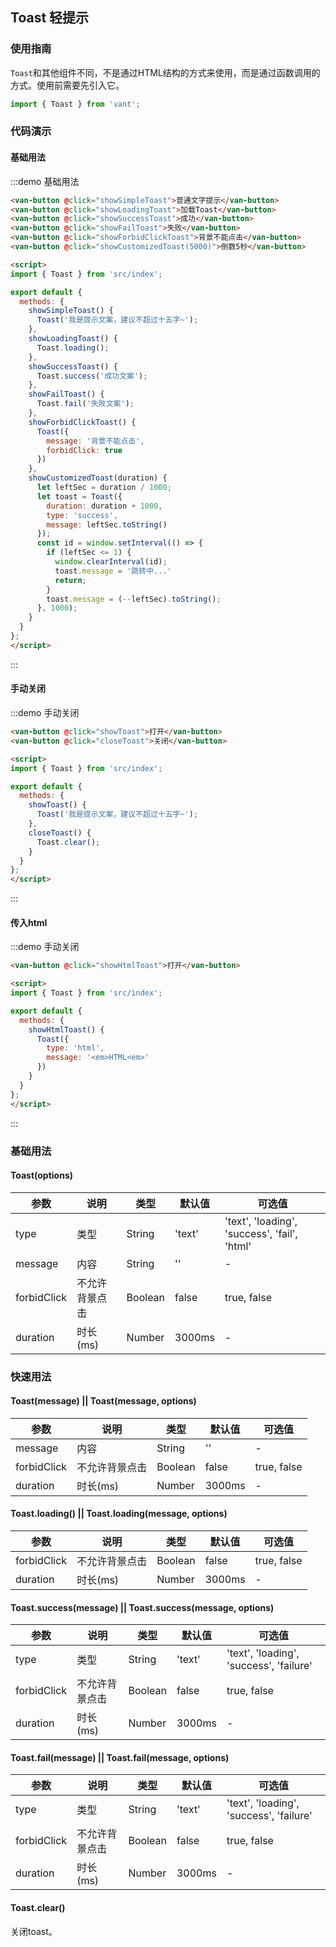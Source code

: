 <style>
@component-namespace demo {
  @b toast {
    .van-button {
      margin: 15px;
    }
  }
}
</style>

<script>
import { Toast } from 'src/index';

export default {
  methods: {
    showSimpleToast() {
      Toast('我是提示文案，建议不超过十五字~');
    },
    showLoadingToast() {
      Toast.loading();
    },
    showSuccessToast() {
      Toast.success('成功文案');
    },
    showFailToast() {
      Toast.fail('失败文案');
    },
    showForbidClickToast() {
      Toast({
        message: '背景不能点击',
        forbidClick: true
      })
    },
    showCustomizedToast(duration) {
      let leftSec = duration / 1000;
      let toast = Toast({
        duration: duration + 1000,
        type: 'success',
        message: leftSec.toString()
      });
      const id = window.setInterval(() => {
        if (leftSec <= 1) {
          window.clearInterval(id);
          toast.message = '跳转中...'
          return;
        }
        toast.message = (--leftSec).toString();
      }, 1000);
    },
    showToast() {
      this.toast = Toast('我是提示文案，建议不超过十五字~');
    },
    closeToast() {
      this.toast.clear();
    },
    showHtmlToast() {
      Toast({
        type: 'html',
        message: '<em>HTML<em>'
      })
    }
  }
};
</script>

## Toast 轻提示

### 使用指南

`Toast`和其他组件不同，不是通过HTML结构的方式来使用，而是通过函数调用的方式。使用前需要先引入它。

```js
import { Toast } from 'vant';
```

### 代码演示

#### 基础用法

:::demo 基础用法
```html
<van-button @click="showSimpleToast">普通文字提示</van-button>
<van-button @click="showLoadingToast">加载Toast</van-button>
<van-button @click="showSuccessToast">成功</van-button>
<van-button @click="showFailToast">失败</van-button>
<van-button @click="showForbidClickToast">背景不能点击</van-button>
<van-button @click="showCustomizedToast(5000)">倒数5秒</van-button>

<script>
import { Toast } from 'src/index';

export default {
  methods: {
    showSimpleToast() {
      Toast('我是提示文案，建议不超过十五字~');
    },
    showLoadingToast() {
      Toast.loading();
    },
    showSuccessToast() {
      Toast.success('成功文案');
    },
    showFailToast() {
      Toast.fail('失败文案');
    },
    showForbidClickToast() {
      Toast({
        message: '背景不能点击',
        forbidClick: true
      })
    },
    showCustomizedToast(duration) {
      let leftSec = duration / 1000;
      let toast = Toast({
        duration: duration + 1000,
        type: 'success',
        message: leftSec.toString()
      });
      const id = window.setInterval(() => {
        if (leftSec <= 1) {
          window.clearInterval(id);
          toast.message = '跳转中...'
          return;
        }
        toast.message = (--leftSec).toString();
      }, 1000);
    }
  }
};
</script>
```
:::

#### 手动关闭

:::demo 手动关闭
```html
<van-button @click="showToast">打开</van-button>
<van-button @click="closeToast">关闭</van-button>

<script>
import { Toast } from 'src/index';

export default {
  methods: {
    showToast() {
      Toast('我是提示文案，建议不超过十五字~');
    },
    closeToast() {
      Toast.clear();
    }
  }
};
</script>
```
:::


#### 传入html

:::demo 手动关闭
```html
<van-button @click="showHtmlToast">打开</van-button>

<script>
import { Toast } from 'src/index';

export default {
  methods: {
    showHtmlToast() {
      Toast({
        type: 'html',
        message: '<em>HTML<em>'
      })
    }
  }
};
</script>
```
:::


### 基础用法

#### Toast(options)

| 参数       | 说明      | 类型       | 默认值       | 可选值       |
|-----------|-----------|-----------|-------------|-------------|
| type | 类型 | String  | 'text' | 'text', 'loading', 'success', 'fail', 'html'  |
| message | 内容 | String  | '' | - |\| message | 内容 | String  | '' | - 
| forbidClick | 不允许背景点击 | Boolean  | false | true, false|
| duration | 时长(ms) | Number  | 3000ms | -|

### 快速用法

#### Toast(message) || Toast(message, options)

| 参数       | 说明      | 类型       | 默认值       | 可选值       |
|-----------|-----------|-----------|-------------|-------------|
| message | 内容 | String  | '' | - |
| forbidClick | 不允许背景点击 | Boolean  | false | true, false|
| duration | 时长(ms) | Number  | 3000ms | -|

#### Toast.loading() || Toast.loading(message, options)

| 参数       | 说明      | 类型       | 默认值       | 可选值       |
|-----------|-----------|-----------|-------------|-------------|
| forbidClick | 不允许背景点击 | Boolean  | false | true, false|
| duration | 时长(ms) | Number  | 3000ms | -|

#### Toast.success(message) || Toast.success(message, options)

| 参数       | 说明      | 类型       | 默认值       | 可选值       |
|-----------|-----------|-----------|-------------|-------------|
| type | 类型 | String  | 'text' | 'text', 'loading', 'success', 'failure'  |
| forbidClick | 不允许背景点击 | Boolean  | false | true, false|
| duration | 时长(ms) | Number  | 3000ms | -|

#### Toast.fail(message) || Toast.fail(message, options)

| 参数       | 说明      | 类型       | 默认值       | 可选值       |
|-----------|-----------|-----------|-------------|-------------|
| type | 类型 | String  | 'text' | 'text', 'loading', 'success', 'failure'  |
| forbidClick | 不允许背景点击 | Boolean  | false | true, false|
| duration | 时长(ms) | Number  | 3000ms | -|

#### Toast.clear()

关闭toast。
